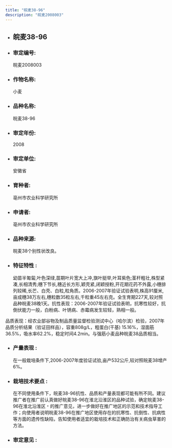 ```yaml
---
title: "皖麦38-96"
description: "皖麦2008003"
---
```

* ## 皖麦38-96
* ###  审定编号:  
   皖麦2008003

*  ### 作物名称:  
   小麦

*   ###  品种名称: 
    皖麦38-96

*   ### 审定年份: 
    2008

*   ### 审定单位:  
    安徽省

*   ### 育种者:  
    亳州市农业科学研究所

*   ### 申请者:  
    亳州市农业科学研究所

*   ### 品种来源:  
    皖麦38个别性状改良。

*   ### 特征特性 : 
    幼苗半匍匐,叶色深绿,苗期叶片宽大上冲,旗叶挺举,叶耳紫色;茎杆粗壮,株型紧凑,长相清秀;穗下节长,穗近长方形,颖壳紧,闭颖授粉,开花期花药不外露,小穗排列较稀,长芒、白壳、白粒,粒角质。2006-2007年验证试验表明,株高91厘米,亩成穗38万左右,穗粒数35粒左右,千粒重45左右克。全生育期227天,较对照品种皖麦38晚1天。抗性表现：2006-2007年验证试验表明，抗寒性较好，抗倒伏能力一般，白粉病、叶锈病、赤霉病发生较轻，熟相一般。
品质表现：经农业部谷物及制品质量监督检验测试中心（哈尔滨）检验，2007年品质分析结果（验证田样品），容重808g/L，粗蛋白(干基) 15.16%，湿面筋36.5%，吸水率62.2%，稳定时间4.2min。与强筋小麦品种皖麦38品质相当。

*   ### 产量表现 : 
    在一般栽培条件下,2006-2007年度验证试验,亩产532公斤,较对照皖麦38增产6%。

*   ### 栽培技术要点 : 
    在不同使用条件下，皖麦38-96抗性、品质和产量表现都可能有所不同。建议推广者在推广前认真做好皖麦38-96在淮北沿淮区的品种试验，确定皖麦38-96在淮北沿淮区﹡的推广意见，进一步做好在推广地区的示范和技术指导工作；向使用者说明皖麦38-96在推广地区使用存在的抗寒性、抗倒性、抗病性等方面的遗传性缺陷，告知使用者适宜的栽培技术和正确防治有关病虫草害的方法。

*   ### 审定意见 : 
    
